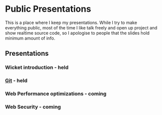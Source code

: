 Public Presentations
===
This is a place where I keep my presentations.
While I try to make everything public, most of the time I like talk freely and open up project and show realtime source code,
so I apologise to people that the slides hold minimum amount of info.


## Presentations

### Wicket introduction - held

### [Git](balamaci.github.com/presentations/git/index.html) - held

### Web Performance optimizations - coming

### Web Security - coming

